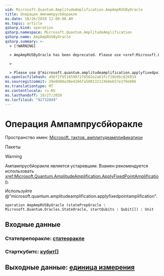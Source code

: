 ```yaml
---
uid: Microsoft.Quantum.AmplitudeAmplification.AmpAmpRUSByOracle
title: Операция Ампампрусбйоракле
ms.date: 10/26/2020 12:00:00 AM
ms.topic: article
qsharp.kind: operation
qsharp.namespace: Microsoft.Quantum.AmplitudeAmplification
qsharp.name: AmpAmpRUSByOracle
qsharp.summary: >-
  > [!WARNING]

  > AmpAmpRUSByOracle has been deprecated. Please use <xref:Microsoft.Quantum.AmplitudeAmplification.ApplyFixedPointAmplification> instead.

  >

  > Please use @"microsoft.quantum.amplitudeamplification.applyfixedpointamplification".
ms.openlocfilehash: 496f2f95185907278502e2a63fcf28b9bc826934
ms.sourcegitcommit: 29e0d88a30e4166fa580132124b0eb57e1f0e986
ms.translationtype: MT
ms.contentlocale: ru-RU
ms.lasthandoff: 10/27/2020
ms.locfileid: "92732049"
---
```

# <a name="ampamprusbyoracle-operation"></a>Операция Ампампрусбйоракле

Пространство имен: [Microsoft. тактов. амплитудеамплификатион](xref:Microsoft.Quantum.AmplitudeAmplification)

Пакеты [](https://nuget.org/packages/)


> [!WARNING]
> Ампампрусбйоракле является устаревшим. Взамен рекомендуется использовать <xref:Microsoft.Quantum.AmplitudeAmplification.ApplyFixedPointAmplification>.
>
> Используйте @"microsoft.quantum.amplitudeamplification.applyfixedpointamplification".



```qsharp
operation AmpAmpRUSByOracle (statePrepOracle : Microsoft.Quantum.Oracles.StateOracle, startQubits : Qubit[]) : Unit
```


## <a name="input"></a>Входные данные

### <a name="statepreporacle--stateoracle"></a>Статепрепоракле: [статеоракле](xref:Microsoft.Quantum.Oracles.StateOracle)




### <a name="startqubits--qubit"></a>Старткубитс: [кубит](xref:microsoft.quantum.lang-ref.qubit)[]





## <a name="output--unit"></a>Выходные данные: [единица измерения](xref:microsoft.quantum.lang-ref.unit)

